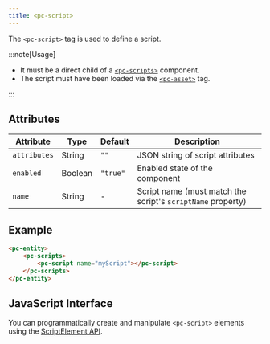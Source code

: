 ```yaml
---
title: <pc-script>
---
```


The `<pc-script>` tag is used to define a script.

:::note[Usage]

* It must be a direct child of a [`<pc-scripts>`](../pc-scripts) component.
* The script must have been loaded via the [`<pc-asset>`](../pc-asset) tag.

:::

## Attributes

<div className="attribute-table">

| Attribute | Type | Default | Description |
| --- | --- | --- | --- |
| `attributes` | String | `""` | JSON string of script attributes |
| `enabled` | Boolean | `"true"` | Enabled state of the component |
| `name` | String | - | Script name (must match the script's `scriptName` property) |

</div>

## Example

```html
<pc-entity>
    <pc-scripts>
        <pc-script name="myScript"></pc-script>
    </pc-scripts>
</pc-entity>
```

## JavaScript Interface

You can programmatically create and manipulate `<pc-script>` elements using the [ScriptElement API](https://api.playcanvas.com/web-components/classes/ScriptElement.html).

